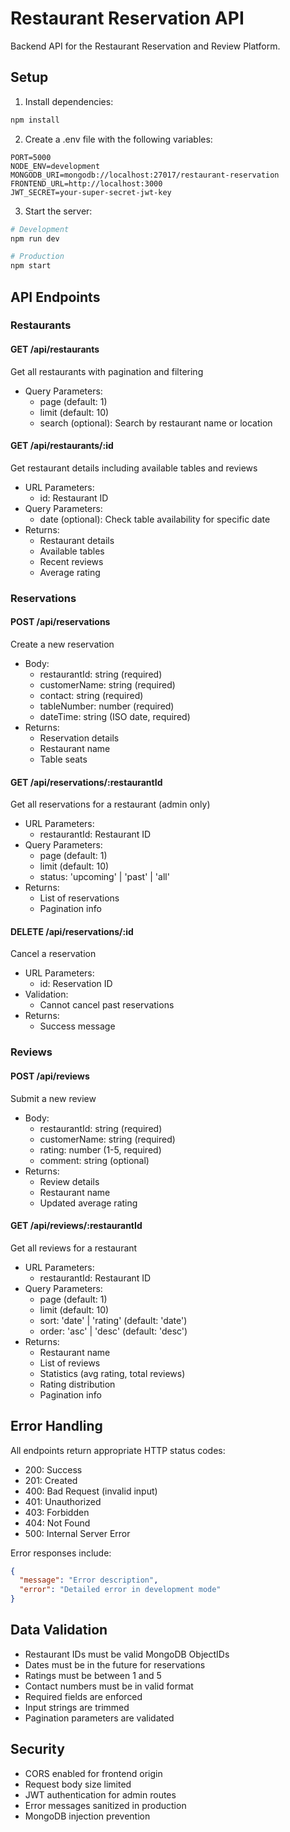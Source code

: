 # Restaurant Reservation API

Backend API for the Restaurant Reservation and Review Platform.

## Setup

1. Install dependencies:
```bash
npm install
```

2. Create a .env file with the following variables:
```env
PORT=5000
NODE_ENV=development
MONGODB_URI=mongodb://localhost:27017/restaurant-reservation
FRONTEND_URL=http://localhost:3000
JWT_SECRET=your-super-secret-jwt-key
```

3. Start the server:
```bash
# Development
npm run dev

# Production
npm start
```

## API Endpoints

### Restaurants

#### GET /api/restaurants
Get all restaurants with pagination and filtering
- Query Parameters:
  - page (default: 1)
  - limit (default: 10)
  - search (optional): Search by restaurant name or location

#### GET /api/restaurants/:id
Get restaurant details including available tables and reviews
- URL Parameters:
  - id: Restaurant ID
- Query Parameters:
  - date (optional): Check table availability for specific date
- Returns:
  - Restaurant details
  - Available tables
  - Recent reviews
  - Average rating

### Reservations

#### POST /api/reservations
Create a new reservation
- Body:
  - restaurantId: string (required)
  - customerName: string (required)
  - contact: string (required)
  - tableNumber: number (required)
  - dateTime: string (ISO date, required)
- Returns:
  - Reservation details
  - Restaurant name
  - Table seats

#### GET /api/reservations/:restaurantId
Get all reservations for a restaurant (admin only)
- URL Parameters:
  - restaurantId: Restaurant ID
- Query Parameters:
  - page (default: 1)
  - limit (default: 10)
  - status: 'upcoming' | 'past' | 'all'
- Returns:
  - List of reservations
  - Pagination info

#### DELETE /api/reservations/:id
Cancel a reservation
- URL Parameters:
  - id: Reservation ID
- Validation:
  - Cannot cancel past reservations
- Returns:
  - Success message

### Reviews

#### POST /api/reviews
Submit a new review
- Body:
  - restaurantId: string (required)
  - customerName: string (required)
  - rating: number (1-5, required)
  - comment: string (optional)
- Returns:
  - Review details
  - Restaurant name
  - Updated average rating

#### GET /api/reviews/:restaurantId
Get all reviews for a restaurant
- URL Parameters:
  - restaurantId: Restaurant ID
- Query Parameters:
  - page (default: 1)
  - limit (default: 10)
  - sort: 'date' | 'rating' (default: 'date')
  - order: 'asc' | 'desc' (default: 'desc')
- Returns:
  - Restaurant name
  - List of reviews
  - Statistics (avg rating, total reviews)
  - Rating distribution
  - Pagination info

## Error Handling

All endpoints return appropriate HTTP status codes:
- 200: Success
- 201: Created
- 400: Bad Request (invalid input)
- 401: Unauthorized
- 403: Forbidden
- 404: Not Found
- 500: Internal Server Error

Error responses include:
```json
{
  "message": "Error description",
  "error": "Detailed error in development mode"
}
```

## Data Validation

- Restaurant IDs must be valid MongoDB ObjectIDs
- Dates must be in the future for reservations
- Ratings must be between 1 and 5
- Contact numbers must be in valid format
- Required fields are enforced
- Input strings are trimmed
- Pagination parameters are validated

## Security

- CORS enabled for frontend origin
- Request body size limited
- JWT authentication for admin routes
- Error messages sanitized in production
- MongoDB injection prevention
